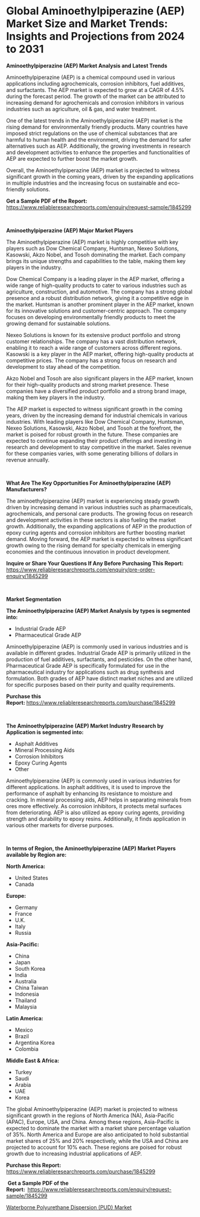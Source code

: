 <p><h1>Global Aminoethylpiperazine (AEP) Market Size and Market Trends: Insights and Projections from 2024 to 2031</h1></p><p><strong>Aminoethylpiperazine (AEP) Market Analysis and Latest Trends</strong></p>
<p><p>Aminoethylpiperazine (AEP) is a chemical compound used in various applications including agrochemicals, corrosion inhibitors, fuel additives, and surfactants. The AEP market is expected to grow at a CAGR of 4.5% during the forecast period. The growth of the market can be attributed to increasing demand for agrochemicals and corrosion inhibitors in various industries such as agriculture, oil & gas, and water treatment.</p><p>One of the latest trends in the Aminoethylpiperazine (AEP) market is the rising demand for environmentally friendly products. Many countries have imposed strict regulations on the use of chemical substances that are harmful to human health and the environment, driving the demand for safer alternatives such as AEP. Additionally, the growing investments in research and development activities to enhance the properties and functionalities of AEP are expected to further boost the market growth.</p><p>Overall, the Aminoethylpiperazine (AEP) market is projected to witness significant growth in the coming years, driven by the expanding applications in multiple industries and the increasing focus on sustainable and eco-friendly solutions.</p></p>
<p><strong>Get a Sample PDF of the Report:&nbsp;</strong> <a href="https://www.reliableresearchreports.com/enquiry/request-sample/1845299">https://www.reliableresearchreports.com/enquiry/request-sample/1845299</a></p>
<p>&nbsp;</p>
<p><strong>Aminoethylpiperazine (AEP) Major Market Players</strong></p>
<p><p>The Aminoethylpiperazine (AEP) market is highly competitive with key players such as Dow Chemical Company, Huntsman, Nexeo Solutions, Kasowski, Akzo Nobel, and Tosoh dominating the market. Each company brings its unique strengths and capabilities to the table, making them key players in the industry.</p><p>Dow Chemical Company is a leading player in the AEP market, offering a wide range of high-quality products to cater to various industries such as agriculture, construction, and automotive. The company has a strong global presence and a robust distribution network, giving it a competitive edge in the market. Huntsman is another prominent player in the AEP market, known for its innovative solutions and customer-centric approach. The company focuses on developing environmentally friendly products to meet the growing demand for sustainable solutions.</p><p>Nexeo Solutions is known for its extensive product portfolio and strong customer relationships. The company has a vast distribution network, enabling it to reach a wide range of customers across different regions. Kasowski is a key player in the AEP market, offering high-quality products at competitive prices. The company has a strong focus on research and development to stay ahead of the competition.</p><p>Akzo Nobel and Tosoh are also significant players in the AEP market, known for their high-quality products and strong market presence. These companies have a diversified product portfolio and a strong brand image, making them key players in the industry.</p><p>The AEP market is expected to witness significant growth in the coming years, driven by the increasing demand for industrial chemicals in various industries. With leading players like Dow Chemical Company, Huntsman, Nexeo Solutions, Kasowski, Akzo Nobel, and Tosoh at the forefront, the market is poised for robust growth in the future. These companies are expected to continue expanding their product offerings and investing in research and development to stay competitive in the market. Sales revenue for these companies varies, with some generating billions of dollars in revenue annually.</p></p>
<p>&nbsp;</p>
<p><strong>What Are The Key Opportunities For Aminoethylpiperazine (AEP) Manufacturers?</strong></p>
<p><p>The aminoethylpiperazine (AEP) market is experiencing steady growth driven by increasing demand in various industries such as pharmaceuticals, agrochemicals, and personal care products. The growing focus on research and development activities in these sectors is also fueling the market growth. Additionally, the expanding applications of AEP in the production of epoxy curing agents and corrosion inhibitors are further boosting market demand. Moving forward, the AEP market is expected to witness significant growth owing to the rising demand for specialty chemicals in emerging economies and the continuous innovation in product development.</p></p>
<p><strong>Inquire or Share Your Questions If Any Before Purchasing This Report:</strong> <a href="https://www.reliableresearchreports.com/enquiry/pre-order-enquiry/1845299">https://www.reliableresearchreports.com/enquiry/pre-order-enquiry/1845299</a></p>
<p>&nbsp;</p>
<p><strong>Market Segmentation</strong></p>
<p><strong>The Aminoethylpiperazine (AEP) Market Analysis by types is segmented into:</strong></p>
<p><ul><li>Industrial Grade AEP</li><li>Pharmaceutical Grade AEP</li></ul></p>
<p><p>Aminoethylpiperazine (AEP) is commonly used in various industries and is available in different grades. Industrial Grade AEP is primarily utilized in the production of fuel additives, surfactants, and pesticides. On the other hand, Pharmaceutical Grade AEP is specifically formulated for use in the pharmaceutical industry for applications such as drug synthesis and formulation. Both grades of AEP have distinct market niches and are utilized for specific purposes based on their purity and quality requirements.</p></p>
<p><strong>Purchase this Report:&nbsp;</strong><a href="https://www.reliableresearchreports.com/purchase/1845299">https://www.reliableresearchreports.com/purchase/1845299</a></p>
<p>&nbsp;</p>
<p><strong>The Aminoethylpiperazine (AEP) Market Industry Research by Application is segmented into:</strong></p>
<p><ul><li>Asphalt Additives</li><li>Mineral Processing Aids</li><li>Corrosion Inhibitors</li><li>Epoxy Curing Agents</li><li>Other</li></ul></p>
<p><p>Aminoethylpiperazine (AEP) is commonly used in various industries for different applications. In asphalt additives, it is used to improve the performance of asphalt by enhancing its resistance to moisture and cracking. In mineral processing aids, AEP helps in separating minerals from ores more effectively. As corrosion inhibitors, it protects metal surfaces from deteriorating. AEP is also utilized as epoxy curing agents, providing strength and durability to epoxy resins. Additionally, it finds application in various other markets for diverse purposes.</p></p>
<p>&nbsp;</p>
<p><strong>In terms of Region, the Aminoethylpiperazine (AEP) Market Players available by Region are:</strong></p>
<p>
    <p> <strong> North America: </strong>
        <ul>
            <li>United States</li>
            <li>Canada</li>
        </ul>
        </p> 
    <p> <strong> Europe: </strong>
        <ul>
            <li>Germany</li>
            <li>France</li>
            <li>U.K.</li>
            <li>Italy</li>
            <li>Russia</li>
        </ul>
        </p> 
    <p> <strong> Asia-Pacific: </strong>
        <ul>
            <li>China</li>
            <li>Japan</li>
            <li>South Korea</li>
            <li>India</li>
            <li>Australia</li>
            <li>China Taiwan</li>
            <li>Indonesia</li>
            <li>Thailand</li>
            <li>Malaysia</li>
        </ul>
        </p> 
    <p> <strong> Latin America: </strong>
        <ul>
            <li>Mexico</li>
            <li>Brazil</li>
            <li>Argentina Korea</li>
            <li>Colombia</li>
        </ul>
        </p> 
    <p> <strong> Middle East & Africa: </strong>
        <ul>
            <li>Turkey</li>
            <li>Saudi</li>
            <li>Arabia</li>
            <li>UAE</li>
            <li>Korea</li>
        </ul>
    </p>
    </p>
<p><p>The global Aminoethylpiperazine (AEP) market is projected to witness significant growth in the regions of North America (NA), Asia-Pacific (APAC), Europe, USA, and China. Among these regions, Asia-Pacific is expected to dominate the market with a market share percentage valuation of 35%. North America and Europe are also anticipated to hold substantial market shares of 25% and 20% respectively, while the USA and China are projected to account for 10% each. These regions are poised for robust growth due to increasing industrial applications of AEP.</p></p>
<p><strong>Purchase this Report: </strong><a href="https://www.reliableresearchreports.com/purchase/1845299">https://www.reliableresearchreports.com/purchase/1845299</a></p>
<p>&nbsp;<strong>Get a Sample PDF of the Report:&nbsp;&nbsp;</strong><a href="https://www.reliableresearchreports.com/enquiry/request-sample/1845299">https://www.reliableresearchreports.com/enquiry/request-sample/1845299</a></p>
<p><strong></strong></p>
<p><p><a href="https://github.com/JameTravis/Market-Research-Report-List-4/blob/main/waterborne-polyurethane-dispersion-pud-market.md">Waterborne Polyurethane Dispersion (PUD) Market</a></p></p>